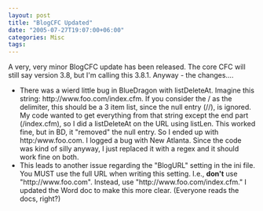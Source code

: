 ```yaml
---
layout: post
title: "BlogCFC Updated"
date: "2005-07-27T19:07:00+06:00"
categories: Misc 
tags: 
---
```


A very, very minor BlogCFC update has been released. The core CFC will still say version 3.8, but I'm calling this 3.8.1. Anyway - the changes....

<ul>
<li>There was a wierd little bug in BlueDragon with listDeleteAt. Imagine this string: http://www.foo.com/index.cfm. If you consider the / as the delimiter, this should be a 3 item list, since the null entry (//), is ignored. My code wanted to get everything from that string except the end part (/index.cfm), so I did a listDeleteAt on the URL using listLen. This worked fine, but in BD, it "removed" the null entry. So I ended up with http:/www.foo.com. I logged a bug with New Atlanta. Since the code was kind of silly anyway, I just replaced it with a regex and it should work fine on both.
<li>This leads to another issue regarding the "BlogURL" setting in the ini file. You MUST use the full URL when writing this setting. I.e., <b>don't</b> use "http://www.foo.com". Instead, use "http://www.foo.com/index.cfm." I updated the Word doc to make this more clear. (Everyone reads the docs, right?)
</ul>